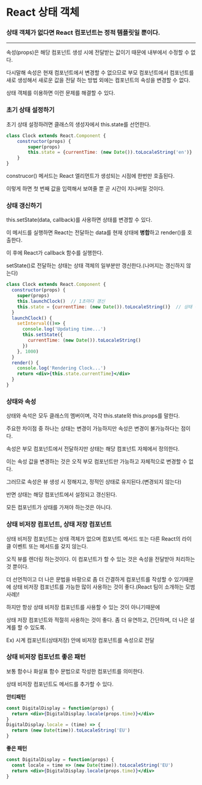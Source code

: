 # React 상태 객체

### 상태 객체가 없다면 React 컴포넌트는 정적 템플릿일 뿐이다.

---

속성(props)은 해당 컴포넌트 생성 시에 전달받는 값이기 때문에 내부에서 수정할 수 없다.

다시말해 속성은 현재 컴포넌트에서 변경할 수 없으므로 부모 컴포넌트에서 컴포넌트를 새로 생성해서 새로운 값을 전달 하는 방법 외에는 컴포넌트의 속성을 변경할 수 없다.

상태 객체를 이용하면 이런 문제를 해결할 수 있다.

### 초기 상태 설정하기

초기 상태 설정하려면 클래스의 생성자에서 this.state를 선언한다.

```jsx
class Clock extends React.Component {
    constructor(props) {
        super(props)
        this.state = {currentTime: (new Date()).toLocaleString('en')}
    }
}
```

construcor() 메서드는 React 엘리먼트가 생성되는 시점에 한번만 호출된다.

이렇게 하면 첫 번째 값을 입력해서 보여줄 뿐 곧 시간이 지나버릴 것이다.

### 상태 갱신하기

this.setState(data, callback)를 사용하면 상태를 변경할 수 있다.

이 메서드를 실행하면 React는 전달하는 data를 현재 상태에 **병합**하고 render()를 호출한다.

이 후에 React가 callback 함수를 실행한다.

setState()로 전달하는 상태는 상태 객체의 일부분만 갱신한다.(나머지는 갱신하지 않는다)

```jsx
class Clock extends React.Component {
  constructor(props) {
    super(props)
    this.launchClock()  // 1초마다 갱신
    this.state = {currentTime: (new Date()).toLocaleString()}  // 상태 객체 초기화
  }
  launchClock() {
    setInterval(()=> {
      console.log('Updating time...')
      this.setState({
        currentTime: (new Date()).toLocaleString()
      })
    }, 1000)
  }
  render() {
    console.log('Rendering Clock...')
    return <div>{this.state.currentTime}</div>
  }
}
```

### 상태와 속성

상태와 속석은 모두 클래스의 멤버이며, 각각 this.state와 this.props를 말한다. 

주요한 차이점 중 하나는 상태는 변경이 가능하지만 속성은 변경이 불가능하다는 점이다.

속성은 부모 컴포넌트에서 전달하지만 상태는 해당 컴포넌트 자체에서 정의한다.

이는 속성 값을 변경하는 것은 오직 부모 컴포넌트만 가능하고 자체적으로 변경할 수 없다.

그러므로 속성은 뷰 생성 시 정해지고, 정적인 상태로 유지된다.(변경되지 않는다)

반면 상태는 해당 컴포넌트에서 설정되고 갱신된다.

모든 컴포넌트가 상태를 가져야 하는것은 아니다.

### 상태 비저장 컴포넌트, 상태 저장 컴포넌트

상태 비저장 컴포넌트는 상태 객체가 없으며 컴포넌트 메서드 또는 다른 React의 라이클 이벤트 또는 메서드를 갖지 않는다. 

오직 뷰를 렌더링 하는것이다. 이 컴포넌트가 할 수 있는 것은 속성을 전달받아 처리하는 것 뿐이다.

더 선언적이고 더 나은 문법을 바팡으로 좀 더 간결하게 컴포넌트를 작성할 수 있기때문에 상태 비저장 컴포넌트를 가능한 많이 사용하는 것이 좋다.(React 팀이 소개하는 모범사례)!

하지만 항상 상태 비저장 컴포넌트를 사용할 수 있는 것이 아니기때문에

상태 저장 컴포넌트와 적절히 사용하는 것이 좋다. 좀 더 유연하고, 간단하며, 더 나은 설계를 할 수 있도록.

Ex) 시계 컴포넌트(상태저장) 안에 비저장 컴포넌트를 속성으로 전달

### 상태 비저장 컴포넌트 좋은 패턴

보통 함수나 화살표 함수 문법으로 작성한 컴포넌트를 의미한다.

상태 비저장 컴포넌트도 메서드를 추가할 수 있다.

**안티패턴**

```jsx
const DigitalDisplay = function(props) {
  return <div>{DigitalDisplay.locale(props.time)}</div>
}
DigitalDisplay.locale = (time) => {
  return (new Date(time)).toLocaleString('EU')
}
```

**좋은 패턴**

```jsx
const DigitalDisplay = function(props) {
  const locale = time => (new Date(time)).toLocaleString('EU')
  return <div>{DigitalDisplay.locale(props.time)}</div>
}
```
